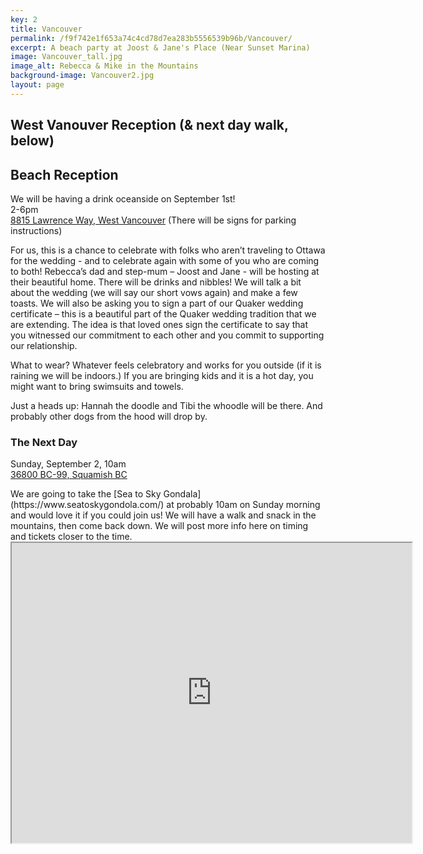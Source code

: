 ```yaml
---
key: 2
title: Vancouver
permalink: /f9f742e1f653a74c4cd78d7ea283b5556539b96b/Vancouver/
excerpt: A beach party at Joost & Jane's Place (Near Sunset Marina)
image: Vancouver_tall.jpg
image_alt: Rebecca & Mike in the Mountains
background-image: Vancouver2.jpg
layout: page
---
```


## West Vanouver Reception **(& next day walk, below)**


## Beach Reception

<p>
We will be having a drink oceanside on September 1st!
<br />
2-6pm
<br />
<a href="https://www.google.com/maps/place/8815+Lawrence+Way,+West+Vancouver,+BC+V7W+2T7/data=!4m2!3m1!1s0x54866940036f6e11:0x3091d0c4ef57a0ba?sa=X&ved=0ahUKEwjVsM7czszaAhWFw4MKHalGBzoQ8gEIKDAA">8815 Lawrence Way, West Vancouver</a> (There will be signs for parking instructions)
</p>

For us, this is a chance to celebrate with folks who aren’t traveling to Ottawa for the wedding - and to celebrate again with some of you who are coming to both! Rebecca’s dad and step-mum – Joost and Jane - will be hosting at their beautiful home. 
There will be drinks and nibbles! We will talk a bit about the wedding (we will say our short vows again) and make a few toasts. We will also be asking you to sign a part of our Quaker wedding certificate – this is a beautiful part of the Quaker wedding tradition that we are extending. The idea is that loved ones sign the certificate to say that you witnessed our commitment to each other and you commit to supporting our relationship. 

What to wear? Whatever feels celebratory and works for you outside (if it is raining we will be indoors.) If you are bringing kids and it is a hot day, you might want to bring swimsuits and towels.

Just a heads up: Hannah the doodle and Tibi the whoodle will be there. And probably other dogs from the hood will drop by.

### The Next Day

<p>
Sunday, September 2, 10am 
<br />
<a href="https://www.seatoskygondola.com/visit/how-get-here">36800 BC-99, Squamish BC</a>
</p>  
We are going to take the [Sea to Sky Gondala](https://www.seatoskygondola.com/) at probably 10am on Sunday morning and would love it if you could join us! We will have a walk and snack in the mountains, then come back down. We will post more info here on timing and tickets closer to the time.


<iframe src="https://www.google.com/maps/d/embed?mid=108VAJJzX_zSbEFxR6qjCljE-xvbz9ges" width="640" height="480"></iframe>
